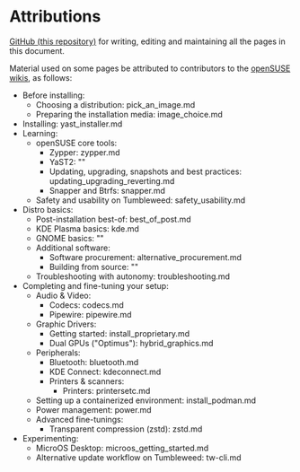 # Attributions

[GitHub (this repository)](https://github.com/openSUSE/openSUSE-docs-revamped-temp/graphs/contributors) for writing, editing and maintaining all the pages in this document.

Material used on some pages be attributed to contributors to the [openSUSE wikis](https://en.opensuse.org/), as follows:

- Before installing:
    - Choosing a distribution: pick_an_image.md
    - Preparing the installation media: image_choice.md
- Installing: yast_installer.md
- Learning:
    - openSUSE core tools:
        - Zypper: zypper.md
        - YaST2: ""
        - Updating, upgrading, snapshots and best practices: updating_upgrading_reverting.md
        - Snapper and Btrfs: snapper.md
    - Safety and usability on Tumbleweed: safety_usability.md
- Distro basics:
    - Post-installation best-of: best_of_post.md
    - KDE Plasma basics: kde.md
    - GNOME basics: ""
    - Additional software: 
        - Software procurement: alternative_procurement.md
        - Building from source: ""
    - Troubleshooting with autonomy: troubleshooting.md
- Completing and fine-tuning your setup:
    - Audio & Video:
        - Codecs: codecs.md
        - Pipewire: pipewire.md
    - Graphic Drivers: 
        - Getting started: install_proprietary.md
        - Dual GPUs ("Optimus"): hybrid_graphics.md
    - Peripherals:
        - Bluetooth: bluetooth.md
        - KDE Connect: kdeconnect.md
        - Printers & scanners:
            - Printers: printersetc.md
    - Setting up a containerized environment: install_podman.md
    - Power management: power.md
    - Advanced fine-tunings:
        - Transparent compression (zstd): zstd.md
- Experimenting:
    - MicroOS Desktop: microos_getting_started.md
    - Alternative update workflow on Tumbleweed: tw-cli.md
